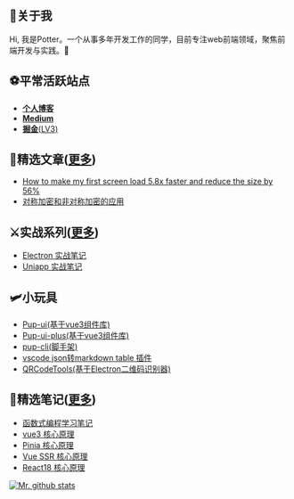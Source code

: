 <!--
**yxw007/yxw007** is a ✨ _special_ ✨ repository because its `README.md` (this file) appears on your GitHub profile.

Here are some ideas to get you started:

- 🔭 I’m currently working on ...
- 🌱 I’m currently learning ...
- 👯 I’m looking to collaborate on ...
- 🤔 I’m looking for help with ...
- 💬 Ask me about ...
- 📫 How to reach me: ...
- 😄 Pronouns: ...
- ⚡ Fun fact: ...
-->

## 🚀关于我 

Hi, 我是Potter。一个从事多年开发工作的同学，目前专注web前端领域，聚焦前端开发与实践。💪

## ⚽平常活跃站点
- [**个人博客**](https://yanxuewen.cn)
- [**Medium**](https://medium.com/@yxw007)
- [**掘金**(LV3)](https://juejin.cn/user/976022054640718)

## 🎇精选文章([更多](https://yanxuewen.cn))
- [How to make my first screen load 5.8x faster and reduce the size by 56%](https://medium.com/@yxw007/how-to-make-my-first-screen-load-584-faster-and-reduce-the-size-by-131-85351aa7bb4b)
- [对称加密和非对称加密的应用](https://juejin.cn/post/6913544153859096590)

## ⚔实战系列([更多](https://yanxuewen.cn))
- [Electron 实战笔记](https://yanxuewen.cn/article/04-practic/Electron/Electron%20%E5%85%A5%E9%97%A8%E5%AE%9E%E6%88%98%2001%EF%BC%9A%E4%B8%BB%E8%BF%9B%E7%A8%8B%E4%B8%8E%E6%B8%B2%E6%9F%93%E8%BF%9B%E7%A8%8B%E9%80%9A%E4%BF%A1.html)
- [Uniapp 实战笔记](https://yanxuewen.cn/article/04-practic/Uniapp/UniApp02.html)

## 🛩小玩具
- [Pup-ui(基于vue3组件库)](https://github.com/yxw007/Pup-ui)
- [Pup-ui-plus(基于vue3组件库)](https://github.com/Pup007/pup-ui-plus)
- [pup-cli(脚手架)](https://github.com/yxw007/pup-cli)
- [vscode json转markdown table 插件](https://yanxuewen.cn/article/04-practic/vscode/%E5%AE%9E%E7%8E%B0%E4%B8%80%E4%B8%AA%E5%B0%86JSON%E8%BD%ACmarkdown%20table%E7%9A%84vscode%E6%8F%92%E4%BB%B6.html)
- [QRCodeTools(基于Electron二维码识别器)](https://github.com/yxw007/QRCodeTools)

## 🎉精选笔记([更多](https://yanxuewen.cn))
- [函数式编程学习笔记](https://yanxuewen.cn/ES6_Functional_Programming)
- [vue3 核心原理](https://yanxuewen.cn/article/03-framework/01-vue/vue3.x-%E5%93%8D%E5%BA%94%E5%BC%8F%E6%A0%B8%E5%BF%83%E5%8E%9F%E7%90%86.html)
- [Pinia 核心原理](https://yanxuewen.cn/article/03-framework/20-react/1.%E6%9B%B4%E6%96%B0%E9%98%9F%E5%88%97(%E6%9E%84%E5%BB%BA+%E5%A4%84%E7%90%86).html)
- [Vue SSR 核心原理](https://yanxuewen.cn/article/04-practic/Vue-ssr/01-vue-ssr-%E5%9F%BA%E6%9C%AC%E5%AE%9E%E7%8E%B0.html)
- [React18 核心原理](https://yanxuewen.cn/article/03-framework/20-react/1.%E6%9B%B4%E6%96%B0%E9%98%9F%E5%88%97(%E6%9E%84%E5%BB%BA+%E5%A4%84%E7%90%86).html)

[![Mr. github stats](https://github-readme-stats.vercel.app/api?username=yxw007)](https://vuescrolljs.yvescoding.org/)
